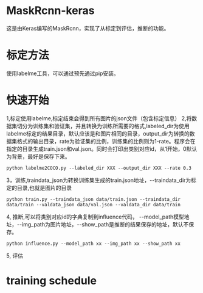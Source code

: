 # MaskRcnn-keras
这是由Keras编写的MaskRcnn，实现了从标定到评估，推断的功能。

# 标定方法
使用labelme工具，可以通过预先通过pip安装。

# 快速开始
1,标定使用labelme,标定结束会得到所有图片的json文件（包含标定信息）
2,将数据集切分为训练集和验证集，并且转换为训练所需要的格式,labeled_dir为使用labelme标定的结果目录，默认应该是和图片相同的目录，output_dir为转换的数据集格式的输出目录，rate为验证集的比例，训练集的比例则为1-rate。程序会在指定的目录生成train.json和val.json。同时会打印出类别对应id，从1开始，0默认为背景，最好是保存下来。
```
python labelme2COCO.py --labeled_dir XXX --output_dir XXX --rate 0.3
```
3，训练,traindata_json为转换训练集生成的train.json地址，--traindata_dir为标定的目录,也就是图片的目录
```
python train.py --traindata_json data/train.json --traindata_dir data/train --valdata_json data/val.json --valdata_dir data/train
```
4, 推断,可以将类别对应id的字典复制到influence代码， --model_path模型地址，--img_path为图片地址，--show_path是推断的结果保存的地址，默认不保存。
```
python influence.py --model_path xx --img_path xx --show_path xx
```
5, 评估

# training schedule
